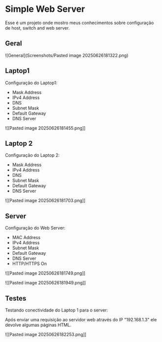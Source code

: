 # Simple Web Server

Esse é um projeto onde mostro meus conhecimentos sobre configuração de host, switch and web server.

## Geral

![General](Screenshots/Pasted image 20250626181322.png)

## Laptop1 

Configuração do Laptop1:

- Mask Address
- IPv4 Address
- DNS
- Subnet Mask
- Default Gateway
- DNS Server

![[Pasted image 20250626181455.png]]

## Laptop 2

Configuração do Laptop 2:

- Mask Address
- IPv4 Address
- DNS
- Subnet Mask
- Default Gateway
- DNS Server

![[Pasted image 20250626181703.png]]

## Server

Configuração do Web Server:

- MAC Address
- IPv4 Address
- Subnet Mask
- Default Gateway 
- DNS Server
- HTTP/HTTPS On

![[Pasted image 20250626181749.png]]

![[Pasted image 20250626181949.png]]

## Testes

Testando conectividade do Laptop 1 para o server:

Após enviar uma requisição ao servidor web através do IP "192.168.1.3" ele devolve algumas páginas HTML.

![[Pasted image 20250626182253.png]]
